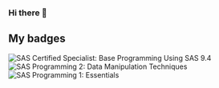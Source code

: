 ### Hi there 👋

<h2> My badges</h2>

<!--START_SECTION:badges-->
![SAS Certified Specialist: Base Programming Using SAS 9.4](https://images.credly.com/size/100x100/images/caa44bb1-cd83-44ad-bb28-5784e6a7a95a/new_certification_badge_image.png "SAS Certified Specialist: Base Programming Using SAS 9.4")
![SAS Programming 2: Data Manipulation Techniques](https://images.credly.com/size/100x100/images/1150704f-fd41-468c-a6f5-2d9ed187cd37/62056_badges_EducationTraining_Learn_Programming.png "SAS Programming 2: Data Manipulation Techniques")
![SAS Programming 1: Essentials](https://images.credly.com/size/100x100/images/c5d44d75-9370-43fa-92a6-63e48bb6564f/62056_badges_EducationTraining_Learn_Programming.png "SAS Programming 1: Essentials")
<!--END_SECTION:badges-->
<!--
**espositic/espositic** is a ✨ _special_ ✨ repository because its `README.md` (this file) appears on your GitHub profile.


Here are some ideas to get you started:

- 🔭 I’m currently working on ...
- 🌱 I’m currently learning ...
- 👯 I’m looking to collaborate on ...
- 🤔 I’m looking for help with ...
- 💬 Ask me about ...
- 📫 How to reach me: ...
- 😄 Pronouns: ...
- ⚡ Fun fact: ...
-->
